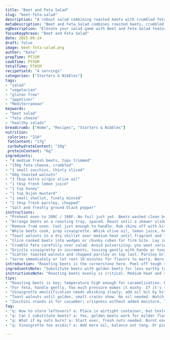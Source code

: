 ```yaml
---
title: "Beet and Feta Salad"
slug: "beet-feta-salad"
description: "A robust salad combining roasted beets with crumbled feta and toasted walnuts. Highlights earthy sweetness, creamy tang, and crunchy texture. Recipe adjusted for fresh herbs, zucchini slices instead of cucumber, and a citrusy vinaigrette twist. Stepwise instructions prioritize tactile and visual cues over rigid times. Practical tips include how to roast beets evenly, handle feta without crumbling excessively, and swap walnuts with pecans or almonds. Gluten free vegetarian option, no eggs. Good for light meals or starters. Yields four appetizer portions. Prep signs to watch for: beet skins shriveling, feta softness, dressing emulsifying. Safety notes on knife skills and ingredient freshness."
metaDescription: "Beet and Feta Salad combines roasted beets, crumbled feta, toasted walnuts. A satisfying blend of earthy sweetness and crunchy textures."
ogDescription: "Elevate your salad game with Beet and Feta Salad featuring roasted beets, zesty vinaigrette, and a crunchy texture."
focusKeyphrase: "Beet and Feta Salad"
date: 2025-09-24
draft: false
image: beet-feta-salad.png
author: "Kate"
prepTime: PT15M
cookTime: PT50M
totalTime: PT65M
recipeYield: "4 servings"
categories: ["Starters & Nibbles"]
tags:
- "salad"
- "vegetarian"
- "gluten free"
- "appetizer"
- "Mediterranean"
keywords:
- "beet salad"
- "feta cheese"
- "healthy salads"
breadcrumb: ["Home", "Recipes", "Starters & Nibbles"]
nutrition: 
 calories: "210"
 fatContent: "17g"
 carbohydrateContent: "10g"
 proteinContent: "6g"
ingredients:
- "4 medium fresh beets, tops trimmed"
- "150g feta cheese, crumbled"
- "1 small zucchini, thinly sliced"
- "60g toasted walnuts"
- "3 tbsp extra virgin olive oil"
- "1 tbsp fresh lemon juice"
- "1 tsp honey"
- "1 tsp Dijon mustard"
- "1 small shallot, finely minced"
- "2 tbsp fresh parsley, chopped"
- "Salt and freshly ground black pepper"
instructions:
- "Preheat oven to 200C / 390F. No foil just yet. Beets washed clean but unpeeled. Pat dry—wet skins won’t roast properly. Scrubbing off dirt, leaving skins intact keeps flesh tender and juicy. Poke with fork if large, ensures even roasting."
- "Arrange beets on a roasting tray, spaced. Roast until a skewer slides in easily, about 45-55 mins depending on size. Skin shrivels slightly, a deepened aroma of earth and sweetness fills air. Don’t over-roast or beets get mushy and lose punch."
- "Remove from oven. Cool just enough to handle. Rub skins off with kitchen towel—skin peels away with light pressure. If stingy, use a small knife. Hot beets can explode if pressure uneven; cool prevents accidents."
- "While beets cook, prep vinaigrette. Whisk olive oil, lemon juice, honey, mustard, minced shallot. Look for emulsification—a semi-thick coat on whisk. Honey balances acidity; new, replace honey with maple syrup if preferred. Adjust seasoning with salt and pepper at end."
- "Toast walnuts in a dry skillet over medium heat until fragrant and tiny cracks appear. No oil needed. Watch closely; nuts burn fast and bitterness kills salad. Toss immediately on plate to cool, preventing residual heat cooking further."
- "Slice cooked beets into wedges or chunky cubes for firm bite. Lay in serving bowl. Add thin zucchini slices—raw, crisp, adds freshness and slight sweetness; cucumber replaced to reduce wateriness, keep firm crunch."
- "Crumble feta carefully over salad. Avoid pulverizing; you want varied texture, creamy pockets that pop amid crunch and earth. If feta too soft, chill before crumbling."
- "Drizzle vinaigrette in increments, tossing gently with hands or tongs to coat evenly without breaking beets or feta too much. Taste after first drizzle; acidity and salt are crucial signals to balance."
- "Scatter toasted walnuts and chopped parsley on top last. Parsley brings color, brightness, subtle bitter note that lifts dish."
- "Serve immediately or let rest 10 minutes for flavors to marry. Warn against making too far ahead—beet moisture softens nuts and wilts herbs."
introduction: "Roasting beets is the cornerstone here. Peel off tough skins just after roasting while hot but not burnt fingers. Why? Skin removal impacts texture far more than you think. The earthiness of beets sharpens when roasted well but gets dull if overcooked. Adding raw zucchini slices changes the game: crisp texture, no watery cucumber dilution. A flaky, creamy feta crumbles in with bite, while walnuts toasted bring a smoke-nutty hit that no one expects but everyone wants. The vinaigrette? One not to sleep on—lemon juice straight, sharp; honey smooths edges, shallot bites lightly. Few ingredients but each step holds weight. Watch your emulsification and seasoning. Too much acid and you’ll drown the earthiness. Too little, dull. Keep stirring with your eye, nose, and fingers. Do the salad warm or room temp, not cold fridge-shock. Texture is king. Parsley finish cuts richness, freshens palate. Serve naked or with days-old sourdough—stale crunch makes best sidekick."
ingredientsNote: "Substitute beets with golden beets for less earthy taste and a sweeter edge. Zucchini slices can stand in for cucumber to maintain crunch and avoid watery dilution; thin slicing prevents them overshadowing beets. If feta is unavailable, ricotta salata or halloumi crumbled and lightly grilled can replace it for a similar salty tang with firmer texture. Walnuts toasted bring essential nuttiness; pecans or almonds provide alternatives but note flavor shifts. Fresh parsley integral to brighten dish, but mint or basil add interesting twists—beware overpowering unless chopped fine. Olive oil quality matters here; use grassy, peppery versions to punch up dressing complexity. Honey smooths acidity but maple syrup works for vegan options. Shallot adds subtle sharpness without overpowering raw red onion’s bite—handle carefully so it melds, not screams."
instructionsNote: "Roasting beets evenly is critical. Medium heat and 45-55 minutes typical; test doneness with skewer or knife, no guessing. Watch aroma and skin shrinkage—both tell you heat’s done. Skin removal while warm is a finesse move to avoid tough bits. Vinaigrette formation by whisking slowly oil into acid ensures stable dressing; reverse order prevents separation. Toasting walnuts dry: edges browned but not black, aroma releasing smoke-not nutty burnt. Toss immediately off heat to avoid carryover cooking. Mixing salad gently prevents breaking beets or over dissolving feta. Incrementally add dressing—easy to overwhelm delicate balance if you drown ingredients at once. Parsley scattering last is a visual and flavor contrast; chopped herbs release oil when roughly torn but chopping resets bitterness. Serve within minutes or flavors flatten. Salad not built to hold for hours. Prep efficiency: start beets first, then do vinaigrette and nuts while roasting. Use kitchen towel trick to save peeling time. Avoid wet beets in bowl; moisture makes salad soggy."
tips:
- "Roasting beets is key; temperature high enough for caramelization. Don’t cover beets initially, let air circulate. Check by smell; earthy aroma signals doneness. Be careful peeling while hot, skins should come off with pressure. Touch is crucial, feel for tenderness."
- "For feta, handle gently. Too much pressure makes it mushy. If it's too soft, chill before crumbling. Crumbles should differ in size for texture contrast. Don’t go for tiny pieces—varied bites enhance experience. Each mouthful matters."
- "Vinaigrette emulsification needs whisking slowly; add oil bit by bit. If too watery, not mixed enough. Look for thickening around whisk. Honey in dressing? Constant balance with acidity, avoid overpowering flavors. Always taste as you go."
- "Toast walnuts until golden, small cracks show. No oil needed. Watch closely, burnt nuts ruin flavor. Spread out to cool immediately; residual heat keeps cooking nuts. Timing can slip, so stay alert. Skipping this step? Don’t."
- "Zucchini stands in for cucumber; crispness without added moisture. Thin slices maintain fresh crunch. Or use bell peppers for crunch with color. Remember, moisture changes salad dynamics, keep it dry."
faq:
- "q: How to store leftovers? a: Place in airtight container, but textures will change. Be careful; crunchy nuts will soften. Consider making everything fresh if planning for later. Use up within a day."
- "q: Can I substitute beets? a: Yes, golden beets work for milder flavor. Carrots could fit but alter tastes. Ensure cooking method similar for roasting results. Keep note of flavors shifting."
- "q: What if my nuts burn? a: Start over, fresh nuts needed. Burnt ones ruin overall taste. Use lower heat next time. Try a different pan if sticking, stick to dry methods."
- "q: Vinaigrette too acidic? a: Add more oil, balance out tang. Or pinch of sugar could help. Honey also good, depends on preference. Keep adjusting till it fits."

---
```

